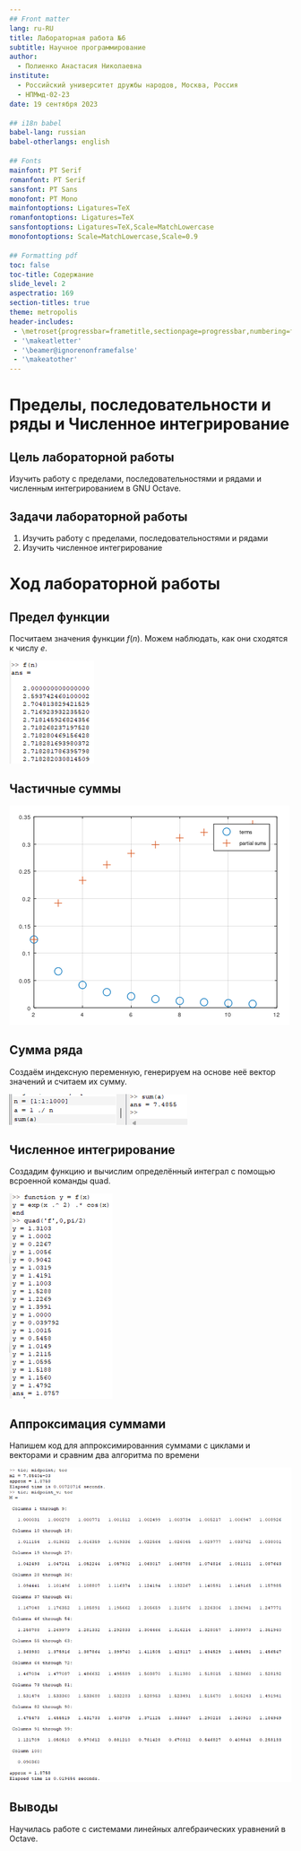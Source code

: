 ```yaml
---
## Front matter
lang: ru-RU
title: Лабораторная работа №6
subtitle: Научное программирование
author:
  - Полиенко Анастасия Николаевна
institute:
  - Российский университет дружбы народов, Москва, Россия
  - НПМмд-02-23
date: 19 сентября 2023

## i18n babel
babel-lang: russian
babel-otherlangs: english

## Fonts
mainfont: PT Serif
romanfont: PT Serif
sansfont: PT Sans
monofont: PT Mono
mainfontoptions: Ligatures=TeX
romanfontoptions: Ligatures=TeX
sansfontoptions: Ligatures=TeX,Scale=MatchLowercase
monofontoptions: Scale=MatchLowercase,Scale=0.9

## Formatting pdf
toc: false
toc-title: Содержание
slide_level: 2
aspectratio: 169
section-titles: true
theme: metropolis
header-includes:
 - \metroset{progressbar=frametitle,sectionpage=progressbar,numbering=fraction}
 - '\makeatletter'
 - '\beamer@ignorenonframefalse'
 - '\makeatother'
---
```



# Пределы, последовательности и ряды и Численное интегрирование

## Цель лабораторной работы

Изучить работу с пределами, последовательностями и рядами и численным интегрированием в GNU Octave.

## Задачи лабораторной работы

1. Изучить работу с пределами, последовательностями и рядами
1. Изучить численное интегрирование

# Ход лабораторной работы

## Предел функции

Посчитаем значения функции $f(n)$. Можем наблюдать, как они сходятся к числу $e$.

![Значения функции](image/4.png)

## Частичные суммы

![График](image/8.png)

## Сумма ряда

Создаём индексную переменную, генерируем на основе неё вектор значений и считаем их сумму.

![Сумма ряда](image/9.png)

## Численное интегрирование

Создадим функцию и вычислим определённый интеграл с помощью всроенной команды quad.

![Вычисленние интеграла](image/10.png)

## Аппроксимация суммами

Напишем код для аппроксимированния суммами с циклами и векторами и сравним два алгоритма по времени 

![Сравнение](image/14.png)

## Выводы

Научилась работе с системами линейных алгебраических уравнений в Octave.



